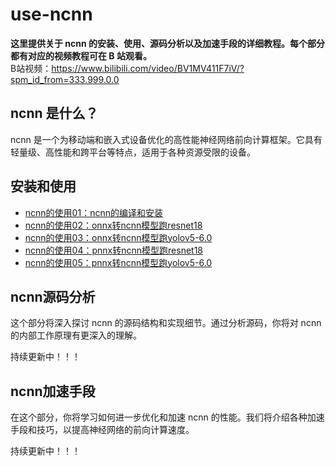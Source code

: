 # use-ncnn

  **这里提供关于 ncnn 的安装、使用、源码分析以及加速手段的详细教程。每个部分都有对应的视频教程可在 B 站观看。**   
B站视频：https://www.bilibili.com/video/BV1MV411F7iV/?spm_id_from=333.999.0.0

## ncnn 是什么？

ncnn 是一个为移动端和嵌入式设备优化的高性能神经网络前向计算框架。它具有轻量级、高性能和跨平台等特点，适用于各种资源受限的设备。

## 安装和使用

- [ncnn的使用01：ncnn的编译和安装](https://github.com/HuPengsheet/use-ncnn/blob/main/notes/ncnn01-ncnn%E7%9A%84%E7%BC%96%E8%AF%91%E5%92%8C%E5%AE%89%E8%A3%85.md)
- [ncnn的使用02：onnx转ncnn模型跑resnet18](https://github.com/HuPengsheet/use-ncnn/blob/main/notes/ncnn02-onnx%E8%BD%ACncnn%E6%A8%A1%E5%9E%8B%E8%B7%91resnet18.md)
- [ncnn的使用03：onnx转ncnn模型跑yolov5-6.0](https://github.com/HuPengsheet/use-ncnn/blob/main/notes/ncnn03-onnx%E8%BD%ACncnn%E6%A8%A1%E5%9E%8B%E8%B7%91yolov5-6.0.md)
- [ncnn的使用04：pnnx转ncnn模型跑resnet18](https://github.com/HuPengsheet/use-ncnn/blob/main/notes/ncnn04-pnnx%E8%BD%ACncnn%E6%A8%A1%E5%9E%8B%E8%B7%91resnet18.md)
- [ncnn的使用05：pnnx转ncnn模型跑yolov5-6.0](https://github.com/HuPengsheet/use-ncnn/blob/main/notes/ncnn05--pnnx%E8%BD%ACncnn%E6%A8%A1%E5%9E%8B%E8%B7%91yolov5-6.0.md)

## ncnn源码分析

这个部分将深入探讨 ncnn 的源码结构和实现细节。通过分析源码，你将对 ncnn 的内部工作原理有更深入的理解。

持续更新中！！！

## ncnn加速手段

在这个部分，你将学习如何进一步优化和加速 ncnn 的性能。我们将介绍各种加速手段和技巧，以提高神经网络的前向计算速度。

持续更新中！！！
